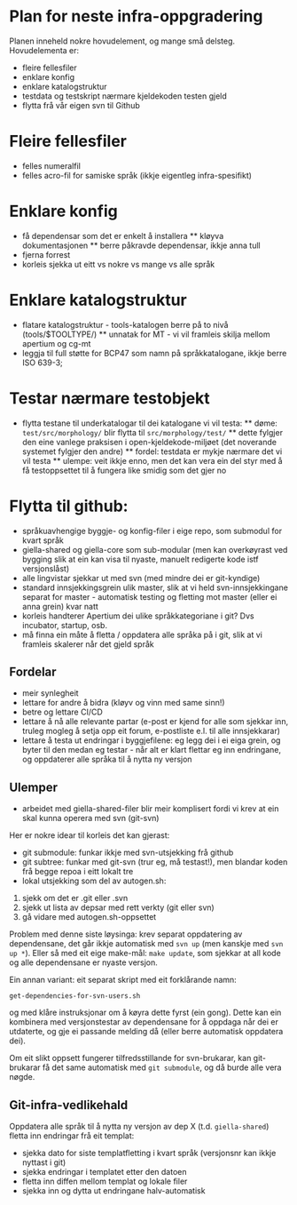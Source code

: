 #  Plan for neste infra-oppgradering


Planen inneheld nokre hovudelement, og mange små delsteg. Hovudelementa er:


* fleire fellesfiler
* enklare konfig
* enklare katalogstruktur
* testdata og testskript nærmare kjeldekoden testen gjeld
* flytta frå vår eigen svn til Github


#  Fleire fellesfiler


* felles numeralfil
* felles acro-fil for samiske språk (ikkje eigentleg infra-spesifikt)


#  Enklare konfig


* få dependensar som det er enkelt å installera
** kløyva dokumentasjonen
** berre påkravde dependensar, ikkje anna tull
* fjerna forrest
* korleis sjekka ut eitt vs nokre vs mange vs alle språk


#  Enklare katalogstruktur


* flatare katalogstruktur - tools-katalogen berre på to nivå (tools/$TOOLTYPE/)
** unnatak for MT - vi vil framleis skilja mellom apertium og cg-mt
* leggja til full støtte for BCP47 som namn på språkkatalogane, ikkje berre ISO
  639-3;


#  Testar nærmare testobjekt


* flytta testane til underkatalogar til dei katalogane vi vil testa:
** døme: `test/src/morphology/` blir flytta til `src/morphology/test/`
** dette fylgjer den eine vanlege praksisen i open-kjeldekode-miljøet (det
   noverande systemet fylgjer den andre)
** fordel: testdata er mykje nærmare det vi vil testa
** ulempe: veit ikkje enno, men det kan vera ein del styr med å få testoppsettet
   til å fungera like smidig som det gjer no


#  Flytta til github:


* språkuavhengige byggje- og konfig-filer i eige repo, som submodul for kvart
  språk
* giella-shared og giella-core som sub-modular (men kan overkøyrast ved bygging
  slik at ein kan visa til nyaste, manuelt redigerte kode istf versjonslåst)
* alle lingvistar sjekkar ut med svn (med mindre dei er git-kyndige)
* standard innsjekkingsgrein ulik master, slik at vi held svn-innsjekkingane
  separat for master - automatisk testing og fletting mot master (eller ei anna
  grein) kvar natt
* korleis handterer Apertium dei ulike språkkategoriane i git? Dvs incubator,
  startup, osb.
* må finna ein måte å fletta / oppdatera alle språka på i git, slik at vi
  framleis skalerer når det gjeld språk


##  Fordelar


* meir synlegheit
* lettare for andre å bidra (kløyv og vinn med same sinn!)
* betre og lettare CI/CD
* lettare å nå alle relevante partar (e-post er kjend for alle som sjekkar inn,
  truleg mogleg å setja opp eit forum, e-postliste e.l. til alle innsjekkarar)
* lettare å testa ut endringar i byggjefilene: eg legg dei i ei eiga grein, og
  byter til den medan eg testar - når alt er klart flettar eg inn endringane, og
  oppdaterer alle språka til å nytta ny versjon


##  Ulemper


* arbeidet med giella-shared-filer blir meir komplisert fordi vi krev at ein skal kunna operera med svn (git-svn)


Her er nokre idear til korleis det kan gjerast:


* git submodule: funkar ikkje med svn-utsjekking frå github
* git subtree: funkar med git-svn (trur eg, må testast!), men blandar koden frå begge repoa i eitt lokalt tre
* lokal utsjekking som del av autogen.sh:


1. sjekk om det er .git eller .svn
1. sjekk ut lista av depsar med rett verkty (git eller svn)
1. gå vidare med autogen.sh-oppsettet


Problem med denne siste løysinga: krev separat oppdatering av dependensane, det
går ikkje automatisk med `svn up` (men kanskje med `svn up *`). Eller så med
eit eige make-mål: `make update`, som sjekkar at all kode og alle dependensane
er nyaste versjon.


Ein annan variant: eit separat skript med eit forklårande namn:


```get-dependencies-for-svn-users.sh```


og med klåre instruksjonar om å køyra dette fyrst (ein gong). Dette kan ein
kombinera med versjonstestar av dependensane for å oppdaga når dei er utdaterte,
og gje ei passande melding då (eller berre automatisk oppdatera dei).


Om eit slikt oppsett fungerer tilfredsstillande for svn-brukarar, kan
git-brukarar få det same automatisk med `git submodule`, og då burde alle vera
nøgde.


##  Git-infra-vedlikehald


Oppdatera alle språk til å nytta ny versjon av dep X (t.d. `giella-shared`)
fletta inn endringar frå eit templat:
* sjekka dato for siste templatfletting i kvart språk (versjonsnr kan ikkje
  nyttast i git)
* sjekka endringar i templatet etter den datoen
* fletta inn diffen mellom templat og lokale filer
* sjekka inn og dytta ut endringane halv-automatisk
